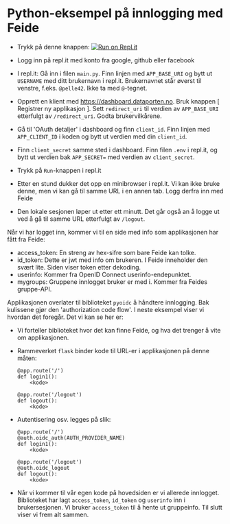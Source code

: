 # Python-eksempel på innlogging med Feide

- Trykk på denne knappen: [![Run on Repl.it](https://repl.it/badge/github/jhellan/example2)](https://repl.it/github/jhellan/example2)

- Logg inn på repl.it med konto fra google, github eller facebook

- I repl.it: Gå inn i filen `main.py`. Finn linjen med `APP_BASE_URI` og bytt ut `USERNAME` med ditt brukernavn i repl.it. Brukernavnet står øverst til venstre, f.eks. `@pelle42`. Ikke ta med `@`-tegnet.

- Opprett en klient med https://dashboard.dataporten.no. Bruk knappen [ Registrer ny applikasjon ]. Sett `redirect_uri` til verdien av `APP_BASE_URI` etterfulgt av `/redirect_uri`. Godta brukervilkårene.

- Gå til 'OAuth detaljer' i dashboard og finn `client_id`. Finn linjen med `APP_CLIENT_ID` i koden og bytt ut verdien med
  din `client_id`.

- Finn `client_secret` samme sted i dashboard. Finn filen `.env` i repl.it, og bytt ut verdien bak `APP_SECRET=` med verdien av `client_secret`.

- Trykk på `Run`-knappen i repl.it

- Etter en stund dukker det opp en minibrowser i repl.it. Vi kan ikke bruke denne, men vi kan gå til samme URL i en annen tab. Logg derfra inn med Feide

- Den lokale sesjonen løper ut etter ett minutt. Det går også an å logge ut ved å gå til samme URL etterfulgt av `/logout`.

Når vi har logget inn, kommer vi til en side med info som applikasjonen har fått fra Feide:

- access\_token: En streng av hex-sifre som bare Feide kan tolke.
- id\_token: Dette er jwt med info om brukeren. I Feide inneholder den svært lite.
  Siden viser token etter dekoding.
- userinfo: Kommer fra OpenID Connect userinfo-endepunktet.
- mygroups: Gruppene innlogget bruker er med i. Kommer fra Feides gruppe-API.

Applikasjonen overlater til biblioteket `pyoidc` å håndtere innlogging. Bak kulissene gjør den 'authorization code flow'. I neste eksempel viser vi hvordan det foregår. Det vi kan se her er:

- Vi forteller biblioteket hvor det kan finne Feide, og hva det trenger å vite om applikasjonen.

- Rammeverket `flask` binder kode til URL-er i applikasjonen på denne måten:

  ```
  @app.route('/')
  def login1():
      <kode>

  @app.route('/logout')
  def logout():
      <kode>

  ```

- Autentisering osv. legges på slik: 

  ```
  @app.route('/')
  @auth.oidc_auth(AUTH_PROVIDER_NAME)
  def login1():
      <kode>

  @app.route('/logout')
  @auth.oidc_logout
  def logout():
      <kode>

  ```

- Når vi kommer til vår egen kode på hovedsiden er vi allerede innlogget. Biblioteket har lagt `access_token`, `id_token` og `userinfo` inn i brukersesjonen. Vi bruker `access_token` til å hente ut gruppeinfo. Til slutt viser vi frem alt sammen.